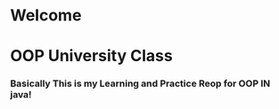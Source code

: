 # Welcome
# OOP University Class
### Basically This is my Learning and Practice Reop for OOP IN java!
